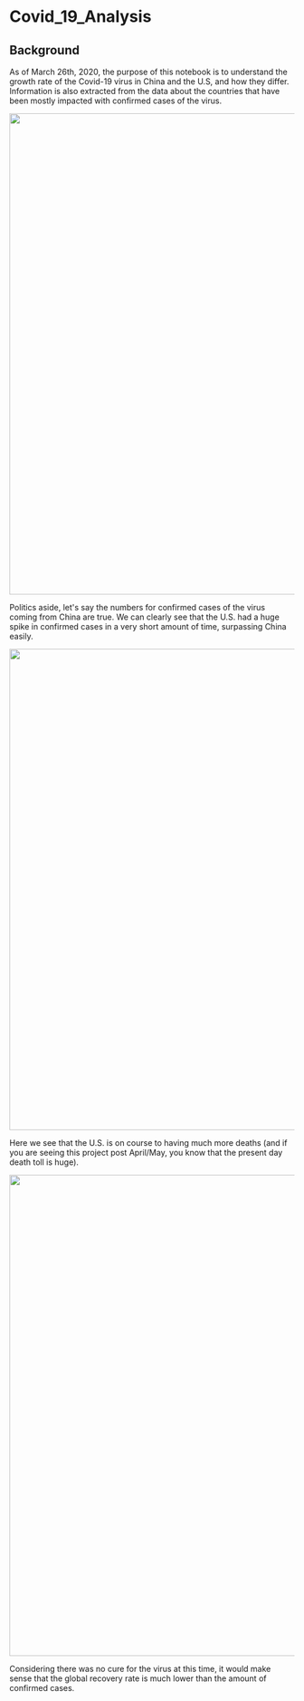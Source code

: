 # Covid_19_Analysis

## Background
As of March 26th, 2020, the purpose of this notebook is to understand the growth rate of the Covid-19 virus in China and the U.S, and how they differ. Information is also extracted from the data about the countries that have been mostly impacted with confirmed cases of the virus.


<img src="https://github.com/andrew-alarcon17/Covid_19_Analysis_as_of_3-26-2020/blob/master/Covid-19_Visualizations/Confirmed.png" width="850">

Politics aside, let's say the numbers for confirmed cases of the virus coming from China are true. We can clearly see that the U.S. had a huge spike in confirmed cases in a very short amount of time, surpassing China easily.


<img src="https://github.com/andrew-alarcon17/Covid_19_Analysis_as_of_3-26-2020/blob/master/Covid-19_Visualizations/Deaths.png" width="850">

Here we see that the U.S. is on course to having much more deaths (and if  you are seeing this project post April/May, you know that the present day death toll is huge).


<img src="https://github.com/andrew-alarcon17/Covid_19_Analysis_as_of_3-26-2020/blob/master/Covid-19_Visualizations/Global_Rates.png" width="850">

Considering there was no cure for the virus at this time, it would make sense that the global recovery rate is much lower than the amount of confirmed cases.

